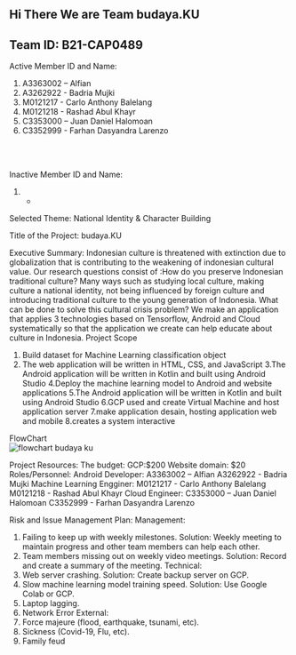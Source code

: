 ## Hi There We are Team budaya.KU
## Team ID: B21-CAP0489

Active Member ID and Name:
1. A3363002 – Alfian
2. A3262922 - Badria Mujki
3. M0121217 - Carlo Anthony Balelang
4. M0121218 - Rashad Abul Khayr
5. C3353000 – Juan Daniel Halomoan
6. C3352999 - Farhan Dasyandra Larenzo
<br />
<br />

Inactive Member ID and Name:
1. -
Selected Theme: National Identity & Character Building

Title of the Project: budaya.KU

Executive Summary:
Indonesian culture is threatened with extinction due to globalization that is contributing to the
weakening of indonesian cultural value. Our research questions consist of :How do you preserve
Indonesian traditional culture? Many ways such as studying local culture, making culture a national
identity, not being influenced by foreign culture and introducing traditional culture to the young
generation of Indonesia. What can be done to solve this cultural crisis problem? We make an
application that applies 3 technologies based on Tensorflow, Android and Cloud systematically so
that the application we create can help educate about culture in Indonesia.
Project Scope
1. Build dataset for Machine Learning classification object
2. The web application will be written in HTML, CSS, and JavaScript
3.The Android application will be written in Kotlin and built using Android Studio
4.Deploy the machine learning model to Android and website applications
5.The Android application will be written in Kotlin and built using Android Studio
6.GCP used and create Virtual Machine and host application server
7.make application desain, hosting application web and mobile
8.creates a system interactive

FlowChart
<br />
![flowchart budaya ku](https://user-images.githubusercontent.com/47490009/120312544-0fa93e00-c303-11eb-99f3-a8556ce69ea5.png)
<br />

Project Resources:
The budget: GCP:$200
Website domain: $20
Roles/Personnel:
Android Developer:
A3363002 – Alfian
A3262922 - Badria Mujki
Machine Learning Engginer:
M0121217 - Carlo Anthony Balelang
M0121218 - Rashad Abul Khayr
Cloud Engineer:
C3353000 – Juan Daniel Halomoan
C3352999 - Farhan Dasyandra Larenzo

Risk and Issue Management Plan:
Management:
1. Failing to keep up with weekly milestones. Solution: Weekly meeting to maintain progress and
other team members can help each other.
2. Team members missing out on weekly video meetings. Solution: Record and create a
summary of the meeting.
Technical:
1. Web server crashing. Solution: Create backup server on GCP.
2. Slow machine learning model training speed. Solution: Use Google Colab or GCP.
3. Laptop lagging.
4. Network Error
External:
1. Force majeure (flood, earthquake, tsunami, etc).
2. Sickness (Covid-19, Flu, etc).
3. Family feud
